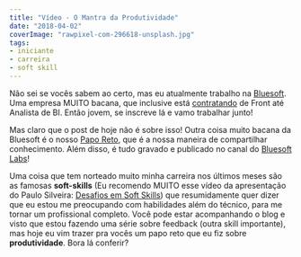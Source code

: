 ```yaml
---
title: "Vídeo - O Mantra da Produtividade"
date: "2018-04-02"
coverImage: "rawpixel-com-296618-unsplash.jpg"
tags: 
- iniciante
- carreira
- soft skill
---
```


Não sei se vocês sabem ao certo, mas eu atualmente trabalho na [Bluesoft](https://www.bluesoft.com.br/). Uma empresa MUITO bacana, que inclusive está [contratando](https://www.bluesoft.com.br/carreiras/#vagas) de Front até Analista de BI. Então jovem, se inscreve lá e vamo trabalhar junto!

Mas claro que o post de hoje não é sobre isso! Outra coisa muito bacana da Bluesoft é o nosso [Papo Reto](http://labs.bluesoft.com.br/category/papo-reto/), que é a nossa maneira de compartilhar conhecimento. Além disso, é tudo gravado e publicado no canal do [Bluesoft Labs](https://www.youtube.com/channel/UCMbi8katMCUd5JkJ3Rr0t_w)!

Uma coisa que tem norteado muito minha carreira nos últimos meses são as famosas **soft-skills** (Eu recomendo MUITO esse vídeo da apresentação do Paulo Silveira: [Desafios em Soft Skills](https://www.youtube.com/watch?v=xcQcbcYFDeU)) que resumidamente quer dizer que eu estou me preocupando com habilidades além do técnico, para me tornar um profissional completo. Você pode estar acompanhando o blog e visto que estou fazendo uma série sobre feedback (outra skill importante), mas hoje eu vim trazer pra vocês um papo reto que eu fiz sobre **produtividade**. Bora lá conferir?

<YoutubeVideoRender video-id="cieeD_SqDZQ" />

<Signature />